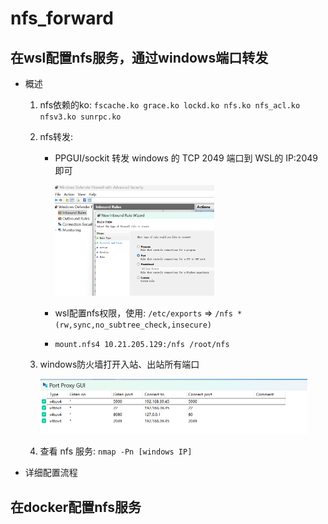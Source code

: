 # nfs_forward

## 在wsl配置nfs服务，通过windows端口转发
- 概述
    1. nfs依赖的ko: `fscache.ko grace.ko lockd.ko nfs.ko nfs_acl.ko nfsv3.ko sunrpc.ko`
    
    2. nfs转发:
    
       - PPGUI/sockit 转发 windows 的 TCP 2049 端口到 WSL的 IP:2049即可
       
         <img src="../assets/ppgui_nfs.png" style="zoom: 33%;" />
       
       - wsl配置nfs权限，使用: `/etc/exports` => `/nfs *(rw,sync,no_subtree_check,insecure)`
       
       - `mount.nfs4 10.21.205.129:/nfs /root/nfs`
       
    3. windows防火墙打开入站、出站所有端口
    
       <img src="../assets/windows_firewall.png" style="zoom: 50%;" />
    
    4. 查看 nfs 服务: `nmap -Pn [windows IP]`
    
       
    
- 详细配置流程

## 在docker配置nfs服务